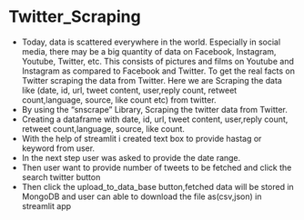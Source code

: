 # Twitter_Scraping
* Today, data is scattered everywhere in the world. Especially in social media, there may be a big quantity of data on Facebook, Instagram, Youtube, Twitter, etc. This   consists of pictures and films on Youtube and Instagram as compared to Facebook and Twitter. To get the real facts on Twitter scraping the data from Twitter. Here we   are Scraping the data like (date, id, url, tweet content, user,reply count, retweet count,language, source, like count etc) from twitter.  
* By using the “snscrape” Library, Scraping the twitter data from Twitter.  
* Creating a dataframe with date, id, url, tweet content, user,reply count, retweet count,language, source, like count.  
* With the help of streamlit i created text box to provide hastag or keyword from user.  
* In the next step user was asked to provide the date range.  
* Then user want to provide number of tweets to be fetched and click the search twitter button  
* Then click the upload_to_data_base button,fetched data will be stored in MongoDB and user can able to download the file as(csv,json) in streamlit app
